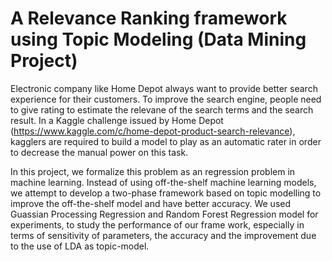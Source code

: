 # A Relevance Ranking framework using Topic Modeling (Data Mining Project)


Electronic company like Home Depot always want to provide better search experience for their customers. To improve the search engine, people need to give rating to estimate the relevane of the search terms and the search result. In a Kaggle challenge issued by Home Depot (https://www.kaggle.com/c/home-depot-product-search-relevance), kagglers are required to build a model to play as an automatic rater in order to decrease the manual power on this task. 

In this project, we formalize this problem as an regression problem in machine learning. Instead of using off-the-shelf machine learning models, we attempt to develop a two-phase framework based on topic modelling to improve the off-the-shelf model and have better accuracy. We used Guassian Processing Regression and Random Forest Regression model for experiments, to study the performance of our frame work, especially in terms of sensitivity of parameters, the accuracy and the improvement due to the use of LDA as topic-model. 
